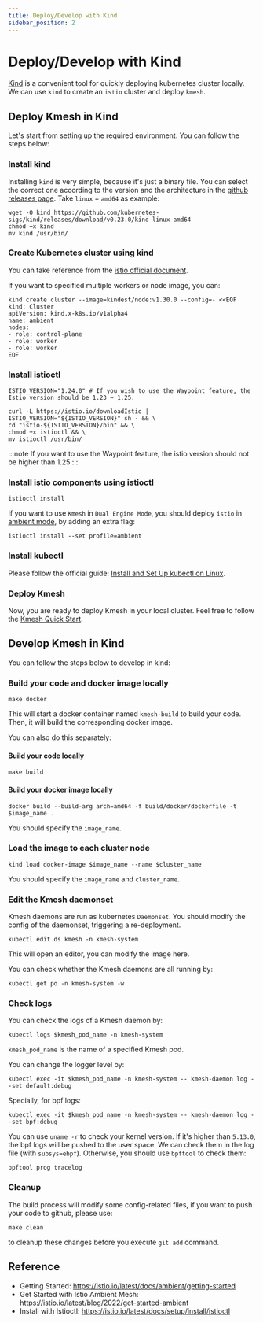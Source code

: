 ```yaml
---
title: Deploy/Develop with Kind
sidebar_position: 2
---
```


# Deploy/Develop with Kind

[Kind](https://github.com/kubernetes-sigs/kind) is a convenient tool for quickly deploying kubernetes cluster locally. We can use `kind` to create an `istio` cluster and deploy `kmesh`.

## Deploy Kmesh in Kind

Let's start from setting up the required environment. You can follow the steps below:

### Install kind

Installing `kind` is very simple, because it's just a binary file. You can select the correct one according to the version and the architecture in the [github releases page](https://github.com/kubernetes-sigs/kind/releases). Take `linux` + `amd64` as example:

```shell
wget -O kind https://github.com/kubernetes-sigs/kind/releases/download/v0.23.0/kind-linux-amd64
chmod +x kind
mv kind /usr/bin/
```

### Create Kubernetes cluster using kind

You can take reference from the [istio official document](https://istio.io/latest/docs/setup/platform-setup/kind/).

If you want to specified multiple workers or node image, you can:

```shell
kind create cluster --image=kindest/node:v1.30.0 --config=- <<EOF
kind: Cluster
apiVersion: kind.x-k8s.io/v1alpha4
name: ambient
nodes:
- role: control-plane
- role: worker
- role: worker
EOF
```

### Install istioctl

```shell
ISTIO_VERSION="1.24.0" # If you wish to use the Waypoint feature, the Istio version should be 1.23 ~ 1.25.

curl -L https://istio.io/downloadIstio | ISTIO_VERSION="${ISTIO_VERSION}" sh - && \
cd "istio-${ISTIO_VERSION}/bin" && \
chmod +x istioctl && \
mv istioctl /usr/bin/
```

:::note
If you want to use the Waypoint feature, the istio version should not be higher than 1.25
:::

### Install istio components using istioctl

```shell
istioctl install
```

If you want to use `Kmesh` in `Dual Engine Mode`, you should deploy `istio` in [ambient mode](https://istio.io/latest/docs/ambient/overview/), by adding an extra flag:

```shell
istioctl install --set profile=ambient
```

### Install kubectl

Please follow the official guide: [Install and Set Up kubectl on Linux](https://kubernetes.io/docs/tasks/tools/install-kubectl-linux/).

### Deploy Kmesh

Now, you are ready to deploy Kmesh in your local cluster. Feel free to follow the [Kmesh Quick Start](/docs/setup/quick-start.md).

## Develop Kmesh in Kind

You can follow the steps below to develop in kind:

### Build your code and docker image locally

```shell
make docker
```

This will start a docker container named `kmesh-build` to build your code. Then, it will build the corresponding docker image.

You can also do this separately:

#### Build your code locally

```shell
make build
```

#### Build your docker image locally

```shell
docker build --build-arg arch=amd64 -f build/docker/dockerfile -t $image_name .
```

You should specify the `image_name`.

### Load the image to each cluster node

```shell
kind load docker-image $image_name --name $cluster_name
```

You should specify the `image_name` and `cluster_name`.

### Edit the Kmesh daemonset

Kmesh daemons are run as kubernetes `Daemonset`. You should modify the config of the daemonset, triggering a re-deployment.

```shell
kubectl edit ds kmesh -n kmesh-system
```

This will open an editor, you can modify the image here.

You can check whether the Kmesh daemons are all running by:

```shell
kubectl get po -n kmesh-system -w
```

### Check logs

You can check the logs of a Kmesh daemon by:

```shell
kubectl logs $kmesh_pod_name -n kmesh-system
```

`kmesh_pod_name` is the name of a specified Kmesh pod.

You can change the logger level by:

```shell
kubectl exec -it $kmesh_pod_name -n kmesh-system -- kmesh-daemon log --set default:debug
```

Specially, for bpf logs:

```shell
kubectl exec -it $kmesh_pod_name -n kmesh-system -- kmesh-daemon log --set bpf:debug
```

You can use `uname -r` to check your kernel version. If it's higher than `5.13.0`, the bpf logs will be pushed to the user space. We can check them in the log file (with `subsys=ebpf`). Otherwise, you should use `bpftool` to check them:

```shell
bpftool prog tracelog
```

### Cleanup

The build process will modify some config-related files, if you want to push your code to github, please use:

```shell
make clean
```

to cleanup these changes before you execute `git add` command.

## Reference

- Getting Started: https://istio.io/latest/docs/ambient/getting-started
- Get Started with Istio Ambient Mesh: https://istio.io/latest/blog/2022/get-started-ambient
- Install with Istioctl: https://istio.io/latest/docs/setup/install/istioctl
